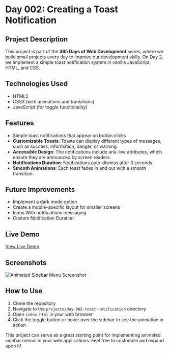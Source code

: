 # Day 002: Creating a Toast Notification

## Project Description

This project is part of the **365 Days of Web Development** series, where we build small projects every day to improve our development skills. On Day 2, we implement a simple toast notification system in vanilla JavaScript, HTML, and CSS.

## Technologies Used

- HTML5
- CSS3 (with animations and transitions)
- JavaScript (for toggle functionality)

## Features

- Simple toast notifications that appear on button clicks
- **Customizable Toasts**: Toasts can display different types of messages, such as success, information, danger, or warning.
- **Accessible Design**: The notifications include aria-live attributes, which ensure they are announced by screen readers.
- **Notifications Duration**: Notifications auto-dismiss after 3 seconds.
- **Smooth Animations**: Each toast fades in and out with a smooth transition.

## Future Improvements

- Implement a dark mode option
- Create a mobile-specific layout for smaller screens
- Icons With notifications messaging
- Custom Notification Duration

## Live Demo

[View Live Demo](https://nexoscreator.github.io/365-Days-of-Web-Development/projects/day-002-toast-notification/)

## Screenshots

![Animated Sidebar Menu Screenshot](https://github.com/nexoscreator/365-Days-of-Web-Development/raw/main/projects/day-002-toast-notification/screenshot.png)

## How to Use

1. Clone the repository
2. Navigate to the `projects/day-002-toast-notification` directory
3. Open `index.html` in your web browser
4. Click the toggle button or hover over the sidebar to see the animation in action

This project can serve as a great starting point for implementing animated sidebar menus in your web applications. Feel free to customize and expand upon it!